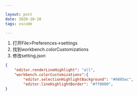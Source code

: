 ```yaml
---

layout: post
date: 2020-10-20 
tags: vscode

---
```


1.  打开File>Preferences->settings
2.  找到workbench.colorCustomizations
3.  修改setting.json

```json
{
    "editor.renderLineHighlight": "all",
    "workbench.colorCustomizations":{
        "editor.selectionHighlightBackground": "#9805ec",
        "editor.lineHighlightBorder": "#ff0000",
}
```

